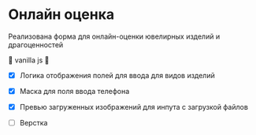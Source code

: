 # Онлайн оценка
Реализована форма для онлайн-оценки ювелирных изделий и драгоценностей

💯 vanilla js 💯

- [X] Логика отображения полей для ввода для видов изделий

- [X] Маска для поля ввода телефона

- [X] Превью загруженных изображений для инпута с загрузкой файлов

- [ ] Верстка